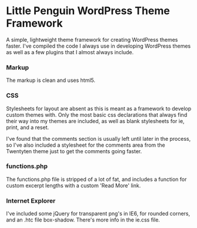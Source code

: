 # Little Penguin WordPress Theme Framework
A simple, lightweight theme framework for creating WordPress themes faster. I've compiled the code I always use in developing WordPress themes as well as a few plugins that I almost always include.

### Markup

The markup is clean and uses html5.

### CSS

Stylesheets for layout are absent as this is meant as a framework to develop custom themes with. Only the most basic css declarations that always find their way into my themes are included, as well as blank stylesheets for ie, print, and a reset.

I've found that the comments section is usually left until later in the process, so I've also included a stylesheet for the comments area from the Twentyten theme just to get the comments going faster.

### functions.php

The functions.php file is stripped of a lot of fat, and includes a function for custom excerpt lengths with a custom 'Read More' link.

### Internet Explorer

I've included some jQuery for transparent png's in IE6, for rounded corners, and an .htc file box-shadow. There's more info in the ie.css file.